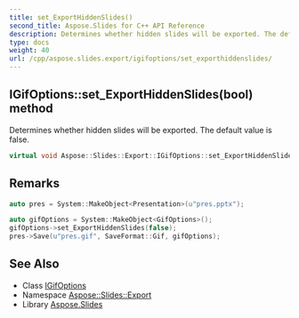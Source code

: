 ```yaml
---
title: set_ExportHiddenSlides()
second_title: Aspose.Slides for C++ API Reference
description: Determines whether hidden slides will be exported. The default value is false.
type: docs
weight: 40
url: /cpp/aspose.slides.export/igifoptions/set_exporthiddenslides/
---
```

## IGifOptions::set_ExportHiddenSlides(bool) method


Determines whether hidden slides will be exported. The default value is false.

```cpp
virtual void Aspose::Slides::Export::IGifOptions::set_ExportHiddenSlides(bool value)=0
```

## Remarks



```cpp
auto pres = System::MakeObject<Presentation>(u"pres.pptx");

auto gifOptions = System::MakeObject<GifOptions>();
gifOptions->set_ExportHiddenSlides(false);
pres->Save(u"pres.gif", SaveFormat::Gif, gifOptions);
```




## See Also

* Class [IGifOptions](./)
* Namespace [Aspose::Slides::Export](../)
* Library [Aspose.Slides](../../)